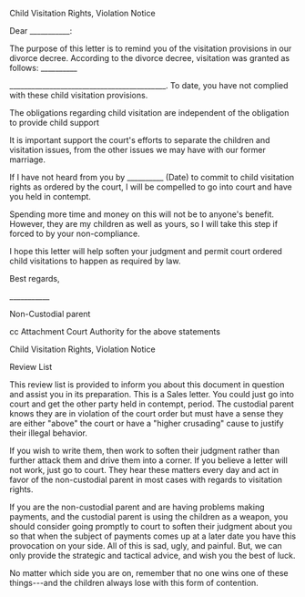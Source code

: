 Child Visitation Rights, Violation Notice

Dear \_\_\_\_\_\_\_\_\_\_\_:

The purpose of this letter is to remind you of the visitation provisions
in our divorce decree. According to the divorce decree, visitation was
granted as follows: \_\_\_\_\_\_\_\_\_\_

\_\_\_\_\_\_\_\_\_\_\_\_\_\_\_\_\_\_\_\_\_\_\_\_\_\_\_\_\_\_\_\_\_\_\_\_\_\_\_\_\_\_\_.
To date, you have not complied with these child visitation provisions.

The obligations regarding child visitation are independent of the
obligation to provide child support

It is important support the court's efforts to separate the children and
visitation issues, from the other issues we may have with our former
marriage.

If I have not heard from you by \_\_\_\_\_\_\_\_\_\_ (Date) to commit to
child visitation rights as ordered by the court, I will be compelled to
go into court and have you held in contempt.

Spending more time and money on this will not be to anyone's benefit.
However, they are my children as well as yours, so I will take this step
if forced to by your non-compliance.

I hope this letter will help soften your judgment and permit court
ordered child visitations to happen as required by law.

Best regards,

\_\_\_\_\_\_\_\_\_\_\_

Non-Custodial parent

cc Attachment Court Authority for the above statements

Child Visitation Rights, Violation Notice

Review List

This review list is provided to inform you about this document in
question and assist you in its preparation. This is a Sales letter. You
could just go into court and get the other party held in contempt,
period. The custodial parent knows they are in violation of the court
order but must have a sense they are either "above" the court or have a
"higher crusading" cause to justify their illegal behavior.

If you wish to write them, then work to soften their judgment rather
than further attack them and drive them into a corner. If you believe a
letter will not work, just go to court. They hear these matters every
day and act in favor of the non-custodial parent in most cases with
regards to visitation rights.

If you are the non-custodial parent and are having problems making
payments, and the custodial parent is using the children as a weapon,
you should consider going promptly to court to soften their judgment
about you so that when the subject of payments comes up at a later date
you have this provocation on your side. All of this is sad, ugly, and
painful. But, we can only provide the strategic and tactical advice, and
wish you the best of luck.

No matter which side you are on, remember that no one wins one of these
things---and the children always lose with this form of contention.
